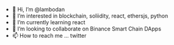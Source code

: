 - 👋 Hi, I’m @lambodan
- 👀 I’m interested in blockchain, soliidity, react, ethersjs, python
- 🌱 I’m currently learning react
- 💞️ I’m looking to collaborate on Binance Smart Chain DApps 
- 📫 How to reach me ... twitter

<!---
lambodan/lambodan is a ✨ special ✨ repository because its `README.md` (this file) appears on your GitHub profile.
You can click the Preview link to take a look at your changes.
--->
